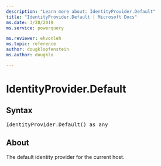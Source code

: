 ```yaml
---
description: "Learn more about: IdentityProvider.Default"
title: "IdentityProvider.Default | Microsoft Docs"
ms.date: 3/28/2019
ms.service: powerquery

ms.reviewer: ehvonleh
ms.topic: reference
author: dougklopfenstein
ms.author: dougklo

---
```

# IdentityProvider.Default

## Syntax

<pre>
IdentityProvider.Default() as any
</pre>

## About  

The default identity provider for the current host.
